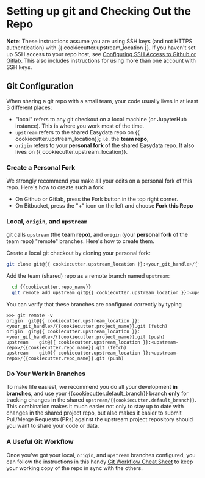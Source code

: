 # Setting up git and Checking Out the Repo

**Note**: These instructions assume you are using SSH keys (and not HTTPS authentication) with {{ cookiecutter.upstream_location }}. If you haven't set up SSH access to your repo host, see [Configuring SSH Access to Github or Gitlab][git-ssh]. This also includes instructions for using more than one account with SSH keys.

[git-ssh]: https://github.com/hackalog/cookiecutter-easydata/wiki/Configuring-SSH-Access-to-Github-or-GitLab

## Git Configuration
When sharing a git repo with a small team, your code usually lives in at least 3 different places:

* "local" refers to any git checkout on a local machine (or JupyterHub instance). This is where you work most of the time.
* `upstream` refers to the shared Easydata repo on {{ cookiecutter.upstream_location}}; i.e. the **team repo**,
* `origin` refers to your **personal fork** of the shared Easydata repo. It also lives on {{ cookiecutter.upstream_location}}.

### Create a Personal Fork

We strongly recommend you make all your edits on a personal fork of this repo. Here's how to create such a fork:

* On Github or Gitlab, press the Fork button in the top right corner.
* On Bitbucket, press the "+" icon on the left and choose **Fork this Repo**

### Local, `origin`, and `upstream`
git calls `upstream` (the **team repo**), and `origin` (your **personal fork** of the team repo) "remote" branches. Here's how to create them.

Create a local git checkout by cloning your personal fork:
```bash
git clone git@{{ cookiecutter.upstream_location }}:<your_git_handle>/{{cookiecutter.project_name}}.git
```
Add the team (shared) repo as a remote branch named `upstream`:
```bash
  cd {{cookiecutter.repo_name}}
  git remote add upstream git@{{ cookiecutter.upstream_location }}:<upstream-repo>/{{cookiecutter.repo_name}}.git
```

You can verify that these branches are configured correctly by typing

```
>>> git remote -v
origin	git@{{ cookiecutter.upstream_location }}:<your_git_handle>/{{cookiecutter.project_name}}.git (fetch)
origin	git@{{ cookiecutter.upstream_location }}:<your_git_handle>/{{cookiecutter.project_name}}.git (push)
upstream	git@{{ cookiecutter.upstream_location }}:<upstream-repo>/{{cookiecutter.repo_name}}.git (fetch)
upstream	git@{{ cookiecutter.upstream_location }}:<upstream-repo>/{{cookiecutter.repo_name}}.git (push)
```

### Do Your Work in Branches
To make life easiest, we recommend you do all your development **in branches**, and use your {{cookiecutter.default_branch}} branch **only** for tracking changes in the shared `upstream/{{cookiecutter.default_branch}}`. This combination makes it much easier not only to stay up to date with changes in the shared project repo, but also makes it easier to submit Pull/Merge Requests (PRs) against the upstream project repository should you want to share your code or data.

### A Useful Git Workflow
Once you've got your local, `origin`, and `upstream` branches configured, you can follow the instructions in this handy [Git Workflow Cheat Sheet](git-workflow.md) to keep your working copy of the repo in sync with the others.
